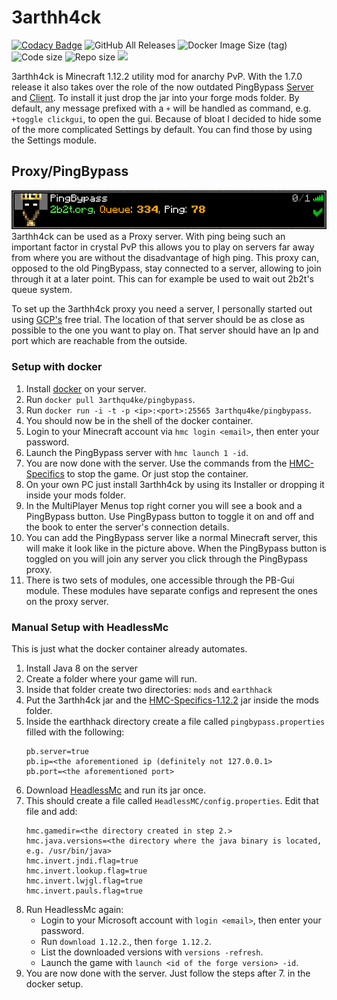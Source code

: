 # 3arthh4ck

[![Codacy Badge](https://app.codacy.com/project/badge/Grade/0da8ea6f04d74edd8a2af1e71e5ea64a)](https://www.codacy.com/gh/3arthqu4ke/3arthh4ck/dashboard?utm_source=github.com&amp;utm_medium=referral&amp;utm_content=3arthqu4ke/3arthh4ck&amp;utm_campaign=Badge_Grade)
![GitHub All Releases](https://img.shields.io/github/downloads/3arthqu4ke/3arthh4ck/total.svg)
![Docker Image Size (tag)](https://img.shields.io/docker/image-size/3arthqu4ke/pingbypass/latest?logo=docker)
![Code size](https://img.shields.io/github/languages/code-size/3arthqu4ke/3arthh4ck.svg)
![Repo size](https://img.shields.io/github/repo-size/3arthqu4ke/3arthh4ck.svg)
![](https://github.com/3arthqu4ke/3arthh4ck/actions/workflows/gradle-publish.yml/badge.svg)

3arthh4ck is Minecraft 1.12.2 utility mod for anarchy PvP. With the 1.7.0 release it also takes over the role
of the now outdated PingBypass [Server](https://github.com/3arthqu4ke/PingBypass) and 
[Client](https://github.com/3arthqu4ke/PingBypass-Client). To install it just drop the jar into your forge mods folder.
By default, any message prefixed with a `+` will be handled as command, e.g. `+toggle clickgui`, to open the gui. 
Because of bloat I decided to hide some of the more complicated Settings by default. You can find those by using the 
Settings module.

## Proxy/PingBypass
![Image of a PingBypass server](docs/pingbypass.png)  
3arthh4ck can be used as a Proxy server. With ping being such an important factor in crystal PvP this allows you to play
on servers far away from where you are without the disadvantage of high ping. This proxy can, opposed to the old
PingBypass, stay connected to a server, allowing to join through it at a later point. This can for example be used to 
wait out 2b2t's queue system.

To set up the 3arthh4ck proxy you need a server, I personally started out using [GCP's](https://cloud.google.com/) free
trial. The location of that server should be as close as possible to the one you want to play on. That server should 
have an Ip and port which are reachable from the outside.

### Setup with docker
1. Install [docker](https://docs.docker.com/engine/install/) on your server.
2. Run `docker pull 3arthqu4ke/pingbypass`.
3. Run `docker run -i -t -p <ip>:<port>:25565 3arthqu4ke/pingbypass`.
4. You should now be in the shell of the docker container.
5. Login to your Minecraft account via `hmc login <email>`, then enter your password.
6. Launch the PingBypass server with `hmc launch 1 -id`.
7. You are now done with the server. Use the commands from the
   [HMC-Specifics](https://github.com/3arthqu4ke/HMC-Specifics) to stop the game. Or just stop the container.
8. On your own PC just install 3arthh4ck by using its Installer or dropping it inside your mods folder.
9. In the MultiPlayer Menus top right corner you will see a book and a PingBypass button. Use PingBypass button to
   toggle it on and off and the book to enter the server's connection details.
10. You can add the PingBypass server like a normal Minecraft server, this will make it look like in the picture above.
When the PingBypass button is toggled on you will join any server you click through the PingBypass proxy.
11. There is two sets of modules, one accessible through the PB-Gui module. These modules have separate configs and 
represent the ones on the proxy server.

### Manual Setup with HeadlessMc
This is just what the docker container already automates.
1. Install Java 8 on the server
2. Create a folder where your game will run.
3. Inside that folder create two directories: `mods` and `earthhack`
4. Put the 3arthh4ck jar and the [HMC-Specifics-1.12.2](https://github.com/3arthqu4ke/HMC-Specifics/releases/tag/1.0.3) 
jar inside the mods folder.
5. Inside the earthhack directory create a file called `pingbypass.properties` filled with the following:
    ```properties
    pb.server=true
    pb.ip=<the aforementioned ip (definitely not 127.0.0.1>
    pb.port=<the aforementioned port>
    ```
6. Download [HeadlessMc](https://github.com/3arthqu4ke/HeadlessMc) and run its jar once.
7. This should create a file called `HeadlessMC/config.properties`. Edit that file and add:
    ```properties
    hmc.gamedir=<the directory created in step 2.>
    hmc.java.versions=<the directory where the java binary is located, e.g. /usr/bin/java>
    hmc.invert.jndi.flag=true
    hmc.invert.lookup.flag=true
    hmc.invert.lwjgl.flag=true
    hmc.invert.pauls.flag=true
    ```
8. Run HeadlessMc again:
    * Login to your Microsoft account with `login <email>`, then enter your password.
    * Run `download 1.12.2`., then `forge 1.12.2`.
    * List the downloaded versions with `versions -refresh`.
    * Launch the game with `launch <id of the forge version> -id`.
9. You are now done with the server. Just follow the steps after 7. in the docker setup.